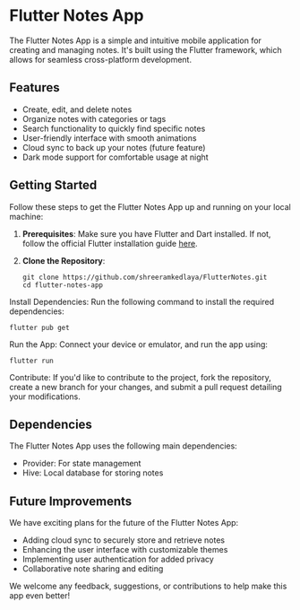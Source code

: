 # Flutter Notes App

The Flutter Notes App is a simple and intuitive mobile application for creating and managing notes. It's built using the Flutter framework, which allows for seamless cross-platform development.

## Features

- Create, edit, and delete notes
- Organize notes with categories or tags
- Search functionality to quickly find specific notes
- User-friendly interface with smooth animations
- Cloud sync to back up your notes (future feature)
- Dark mode support for comfortable usage at night

<!--
## Screenshots

![Screenshot 1](screenshots/screenshot1.png)
![Screenshot 2](screenshots/screenshot2.png)
![Screenshot 3](screenshots/screenshot3.png) -->

## Getting Started

Follow these steps to get the Flutter Notes App up and running on your local machine:

1. **Prerequisites**: Make sure you have Flutter and Dart installed. If not, follow the official Flutter installation guide [here](https://flutter.dev/docs/get-started/install).

2. **Clone the Repository**: 
   ```
   git clone https://github.com/shreeramkedlaya/FlutterNotes.git
   cd flutter-notes-app
    ```

Install Dependencies: Run the following command to install the required dependencies:

```
flutter pub get
```
Run the App: Connect your device or emulator, and run the app using:

```
flutter run
```
Contribute: If you'd like to contribute to the project, fork the repository, create a new branch for your changes, and submit a pull request detailing your modifications.

## Dependencies
The Flutter Notes App uses the following main dependencies:

 - Provider: For state management
 - Hive: Local database for storing notes
## Future Improvements
We have exciting plans for the future of the Flutter Notes App:

 - Adding cloud sync to securely store and retrieve notes
 - Enhancing the user interface with customizable themes
 - Implementing user authentication for added privacy
 - Collaborative note sharing and editing

We welcome any feedback, suggestions, or contributions to help make this app even better!